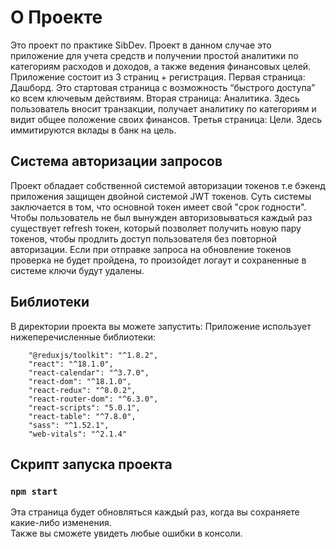 # О Проекте

Это проект по практике SibDev. Проект в данном случае это приложение для учета средств и получении простой аналитики по категориям расходов и доходов, а также ведения финансовых целей. Приложение состоит из 3 страниц + регистрация.
Первая страница: Дашборд. Это стартовая страница с возможность “быстрого доступа” ко всем ключевым действиям.
Вторая страница: Аналитика. Здесь пользователь вносит транзакции, получает аналитику по категориям и видит общее положение своих финансов.
Третья страница: Цели. Здесь иммитируются вклады в банк на цель.

## Система авторизации запросов

Проект обладает собственной системой авторизации токенов т.е бэкенд приложения защищен двойной системой JWT токенов. Суть системы заключается в том, что основной токен имеет свой "срок годности". Чтобы пользователь не был вынужден авторизовываться каждый раз существует refresh токен, который позволяет получить новую пару токенов, чтобы продлить доступ пользователя без повторной авторизации. Если при отправке запроса на обновление токенов проверка не будет пройдена, то произойдет логаут и сохраненные в системе ключи будут удалены.

## Библиотеки

В директории проекта вы можете запустить:
Приложение использует нижеперечисленные библиотеки:

        "@reduxjs/toolkit": "^1.8.2",
        "react": "^18.1.0",
        "react-calendar": "^3.7.0",
        "react-dom": "^18.1.0",
        "react-redux": "^8.0.2",
        "react-router-dom": "^6.3.0",
        "react-scripts": "5.0.1",
        "react-table": "^7.8.0",
        "sass": "^1.52.1",
        "web-vitals": "^2.1.4"

## Скрипт запуска проекта

### `npm start`

Эта страница будет обновляться каждый раз, когда вы сохраняете какие-либо изменения.\
Также вы сможете увидеть любые ошибки в консоли.
